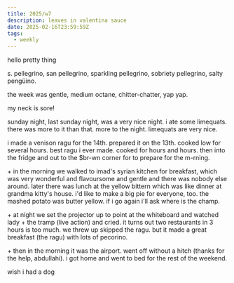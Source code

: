 ```yaml
---
title: 2025/w7
description: leaves in valentina sauce
date: 2025-02-16T23:59:59Z
tags:
  - weekly
---
```


hello pretty thing

s. pellegrino, san pellegrino, sparkling pellegrino, sobriety pellegrino, salty
pengüino.

the week was gentle, medium octane, chitter-chatter, yap yap.

my neck is sore!

sunday night, last sunday night, was a very nice night. i ate some limequats.
there was more to it than that. more to the night. limequats are very nice.

i made a venison ragu for the 14th. prepared it on the 13th. cooked low for
several hours. best ragu i ever made. cooked for hours and hours. then into the
fridge and out to the $br-wn corner for to prepare for the m-rning.

&plus; in the morning we walked to imad's syrian kitchen for breakfast, which
was very wonderful and flavoursome and gentle and there was nobody else around.
later there was lunch at the yellow bittern which was like dinner at grandma
kitty's house. i'd like to make a big pie for everyone, too. the mashed potato
was butter yellow. if i go again i'll ask where is the champ.

&plus; at night we set the projector up to point at the whiteboard and watched
lady + the tramp (live action) and cried. it turns out two restaurants in 3
hours is too much. we threw up skipped the ragu. but it made a great breakfast
(the ragu) with lots of pecorino.

&plus; then in the morning it was the airport. went off without a hitch (thanks
for the help, abdullahi). i got home and went to bed for the rest of the
weekend.

wish i had a dog
